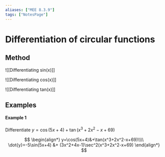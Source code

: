 ```yaml
---
aliases: ["MEE 8.3.9"]
tags: ["NotesPage"]
---
```


# Differentiation of circular functions
## Method

![[Differentiating sin(x)]]

![[Differentiating cos(x)]]

![[Differentiating tan(x)]]

## Examples

#### Example 1
Differentiate $y=\cos(5x+4)+\tan(x^3+2x^2-x+69)$

$$ 
\begin{align*}
 y=\cos(5x+4)&+\tan(x^3+2x^2-x+69)\\\\
\dot{y}=-5\sin(5x+4) &+ (3x^2+4x-1)\sec^2(x^3+2x^2-x+69)
\end{align*}
$$


